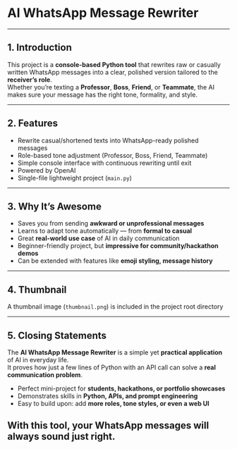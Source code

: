 # AI WhatsApp Message Rewriter  

---

## 1. Introduction  
This project is a **console-based Python tool** that rewrites raw or casually written WhatsApp messages into a clear, polished version tailored to the **receiver’s role**.  
Whether you’re texting a **Professor**, **Boss**, **Friend**, or **Teammate**, the AI makes sure your message has the right tone, formality, and style.  

---

## 2. Features  
- Rewrite casual/shortened texts into WhatsApp-ready polished messages  
- Role-based tone adjustment (Professor, Boss, Friend, Teammate)  
- Simple console interface with continuous rewriting until exit  
- Powered by OpenAI 
- Single-file lightweight project (`main.py`)  

---

## 3. Why It’s Awesome  
- Saves you from sending **awkward or unprofessional messages**  
- Learns to adapt tone automatically — from **formal to casual**  
- Great **real-world use case** of AI in daily communication  
- Beginner-friendly project, but **impressive for community/hackathon demos**  
- Can be extended with features like **emoji styling, message history**  

---

## 4. Thumbnail  
A thumbnail image (`thumbnail.png`) is included in the project root directory 

---

## 5. Closing Statements  
The **AI WhatsApp Message Rewriter** is a simple yet **practical application** of AI in everyday life.  
It proves how just a few lines of Python with an API call can solve a **real communication problem**.  

- Perfect mini-project for **students, hackathons, or portfolio showcases**  
- Demonstrates skills in **Python, APIs, and prompt engineering**  
- Easy to build upon: add **more roles, tone styles, or even a web UI**   

With this tool, your WhatsApp messages will always sound **just right**.  
---